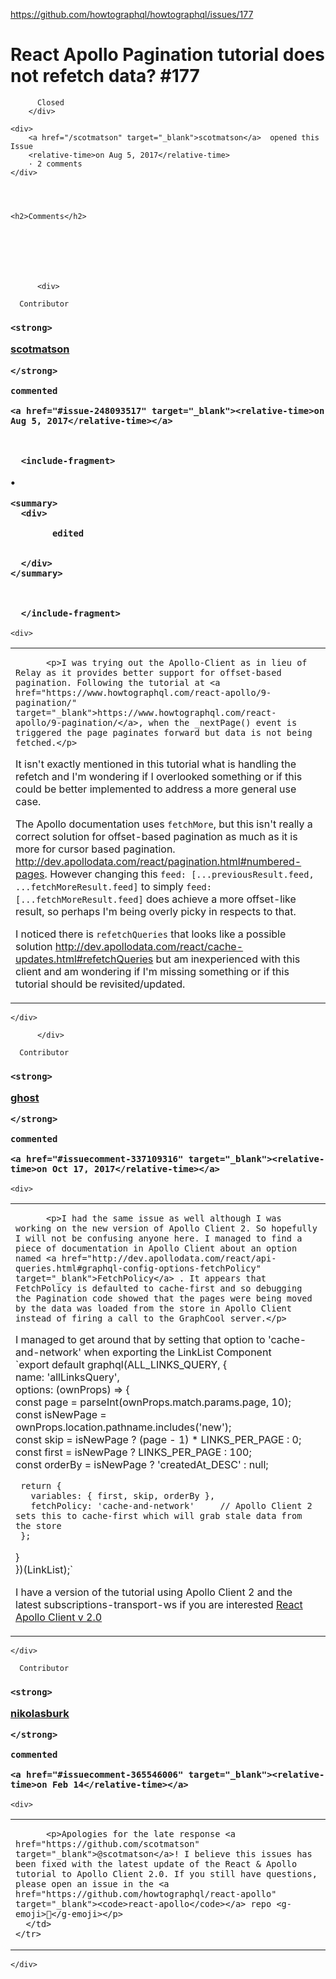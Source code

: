 <a href="https://github.com/howtographql/howtographql/issues/177">https://github.com/howtographql/howtographql/issues/177</a><div id="articleHeader"><h1>              React Apollo Pagination tutorial does not refetch data?            #177    </h1></div>


  <div>
    <div>
        <div>
          
          Closed
        </div>
    
    <div>
        <a href="/scotmatson" target="_blank">scotmatson</a>  opened this Issue
        <relative-time>on Aug 5, 2017</relative-time>
        · 2 comments
    </div>
  



    <h2>Comments</h2>
    
      

      

        

          <div>
            




            
<div id="issue-248093517">
  <div>

    
<div>
  

    
    
      Contributor
    



  <h3>

    <strong>
      

  <a href="/scotmatson" target="_blank">scotmatson</a>
  

    </strong>

    commented

    <a href="#issue-248093517" target="_blank"><relative-time>on Aug 5, 2017</relative-time></a>


    
      <include-fragment>
            
  •


  
    <summary>
      <div>
        
            edited
        
        
      </div>
    </summary>
    
  

      </include-fragment>
    
  </h3>
</div>


    <div>

      
<task-lists>
<table>
  <tbody>
    <tr>
      <td>

          <p>I was trying out the Apollo-Client as in lieu of Relay as it provides better support for offset-based pagination. Following the tutorial at <a href="https://www.howtographql.com/react-apollo/9-pagination/" target="_blank">https://www.howtographql.com/react-apollo/9-pagination/</a>, when the _nextPage() event is triggered the page paginates forward but data is not being fetched.</p>
<p>It isn't exactly mentioned in this tutorial what is handling the refetch and I'm wondering if I overlooked something or if this could be better implemented to address a more general use case.</p>
<p>The Apollo documentation uses <code>fetchMore</code>, but this isn't really a correct solution for offset-based pagination as much as it is more for cursor based pagination. <a href="http://dev.apollodata.com/react/pagination.html#numbered-pages" target="_blank">http://dev.apollodata.com/react/pagination.html#numbered-pages</a>. However changing this <code>feed: [...previousResult.feed, ...fetchMoreResult.feed]</code> to simply <code>feed: [...fetchMoreResult.feed]</code> does achieve a more offset-like result, so perhaps I'm being overly picky in respects to that.</p>
<p>I noticed there is <code>refetchQueries</code> that looks like a possible solution <a href="http://dev.apollodata.com/react/cache-updates.html#refetchQueries" target="_blank">http://dev.apollodata.com/react/cache-updates.html#refetchQueries</a> but am inexperienced with this client and am wondering if I'm missing something or if this tutorial should be revisited/updated.</p>
      </td>
    </tr>
  </tbody>
</table>
</task-lists>


        



    </div>

  </div>
</div>

          </div>

          

  


  


  
<div>
    
  <div>

  




  
<div id="issuecomment-337109316">
    
  <div>

    
<div>
  

    
    
      Contributor
    



  <h3>

    <strong>
      

  <a href="/ghost" target="_blank">ghost</a>

    </strong>

    commented

    <a href="#issuecomment-337109316" target="_blank"><relative-time>on Oct 17, 2017</relative-time></a>


    
      
    
  </h3>
</div>


    <div>

      
<task-lists>
<table>
  <tbody>
    <tr>
      <td>

          <p>I had the same issue as well although I was working on the new version of Apollo Client 2. So hopefully I will not be confusing anyone here. I managed to find a piece of documentation in Apollo Client about an option named <a href="http://dev.apollodata.com/react/api-queries.html#graphql-config-options-fetchPolicy" target="_blank">FetchPolicy</a> . It appears that FetchPolicy is defaulted to cache-first and so debugging the Pagination code showed that the pages were being moved by the data was loaded from the store in Apollo Client instead of firing a call to the GraphCool server.</p>
<p>I managed to get around that by setting that option to  'cache-and-network' when exporting the LinkList Component<br />
`export default graphql(ALL_LINKS_QUERY, {<br />
name: 'allLinksQuery',<br />
options: (ownProps) =&gt; {<br />
const page = parseInt(ownProps.match.params.page, 10);<br />
const isNewPage = ownProps.location.pathname.includes('new');<br />
const skip = isNewPage ? (page - 1) * LINKS_PER_PAGE : 0;<br />
const first = isNewPage ? LINKS_PER_PAGE : 100;<br />
const orderBy = isNewPage ? 'createdAt_DESC' : null;</p>
<pre><code> return {
   variables: { first, skip, orderBy },
   fetchPolicy: 'cache-and-network'     // Apollo Client 2 sets this to cache-first which will grab stale data from the store
 };
</code></pre>
<p>}<br />
})(LinkList);`</p>
<p>I have a version of the tutorial using Apollo Client 2 and the latest subscriptions-transport-ws if you are interested <a href="https://github.com/oredi/howtographql-react-apollo" target="_blank">React Apollo Client v 2.0</a></p>
      </td>
    </tr>
  </tbody>
</table>
</task-lists>


        



    </div>

  </div>
</div>


</div>

</div>

  
<div>
    
  <div>

  




  
<div id="issuecomment-365546006">
    
  <div>

    
<div>
  

    
    
      Contributor
    



  <h3>

    <strong>
      

  <a href="/nikolasburk" target="_blank">nikolasburk</a>
  

    </strong>

    commented

    <a href="#issuecomment-365546006" target="_blank"><relative-time>on Feb 14</relative-time></a>


    
      
    
  </h3>
</div>


    <div>

      
<task-lists>
<table>
  <tbody>
    <tr>
      <td>

          <p>Apologies for the late response <a href="https://github.com/scotmatson" target="_blank">@scotmatson</a>! I believe this issues has been fixed with the latest update of the React & Apollo tutorial to Apollo Client 2.0. If you still have questions, please open an issue in the <a href="https://github.com/howtographql/react-apollo" target="_blank"><code>react-apollo</code></a> repo <g-emoji>🙂</g-emoji></p>
      </td>
    </tr>
  </tbody>
</table>
</task-lists>


        



    </div>

  </div>
</div>


</div>

</div>

  











        